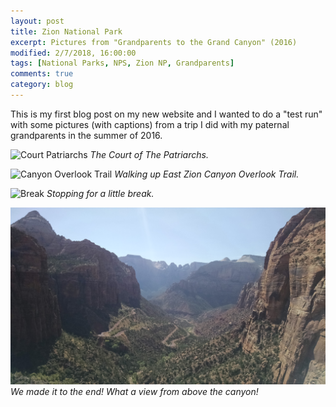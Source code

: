 ```yaml
---
layout: post
title: Zion National Park
excerpt: Pictures from "Grandparents to the Grand Canyon" (2016)
modified: 2/7/2018, 16:00:00
tags: [National Parks, NPS, Zion NP, Grandparents]
comments: true
category: blog
---
```


This is my first blog post on my new website and I wanted to do a "test run" with some pictures (with captions) from a trip I did with my paternal grandparents in the summer of 2016.

![Court Patriarchs](/images/IMG_20160801_130145253.jpg)
*The Court of The Patriarchs.*

![Canyon Overlook Trail](/images/IMG_20160801_164453487.jpg)
*Walking up East Zion Canyon Overlook Trail.*

![Break](/images/IMG_20160801_164322930.jpg)
*Stopping for a little break.*

![Canyon Overlook](/images/IMG_20160801_162842445.jpg)
*We made it to the end! What a view from above the canyon!*
